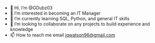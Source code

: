 - 👋 Hi, I’m @GDubz03
- 👀 I’m interested in becoming an IT Manager
- 🌱 I’m currently learning SQL, Python, and general IT skills
- 💞️ I’m looking to collaborate on any projects to build experience and knowledge
- 📫 How to reach me email jqwatson96@gmail.com

<!---
GDubz03/GDubz03 is a ✨ special ✨ repository because its `README.md` (this file) appears on your GitHub profile.
You can click the Preview link to take a look at your changes.
--->
